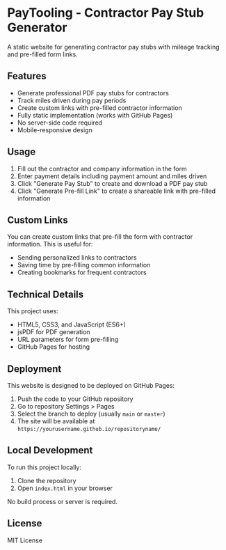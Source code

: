 # PayTooling - Contractor Pay Stub Generator

A static website for generating contractor pay stubs with mileage tracking and pre-filled form links.

## Features

- Generate professional PDF pay stubs for contractors
- Track miles driven during pay periods
- Create custom links with pre-filled contractor information
- Fully static implementation (works with GitHub Pages)
- No server-side code required
- Mobile-responsive design

## Usage

1. Fill out the contractor and company information in the form
2. Enter payment details including payment amount and miles driven
3. Click "Generate Pay Stub" to create and download a PDF pay stub
4. Click "Generate Pre-fill Link" to create a shareable link with pre-filled information

## Custom Links

You can create custom links that pre-fill the form with contractor information. This is useful for:

- Sending personalized links to contractors
- Saving time by pre-filling common information
- Creating bookmarks for frequent contractors

## Technical Details

This project uses:

- HTML5, CSS3, and JavaScript (ES6+)
- jsPDF for PDF generation
- URL parameters for form pre-filling
- GitHub Pages for hosting

## Deployment

This website is designed to be deployed on GitHub Pages:

1. Push the code to your GitHub repository
2. Go to repository Settings > Pages
3. Select the branch to deploy (usually `main` or `master`)
4. The site will be available at `https://yourusername.github.io/repositoryname/`

## Local Development

To run this project locally:

1. Clone the repository
2. Open `index.html` in your browser

No build process or server is required.

## License

MIT License
